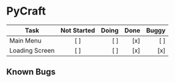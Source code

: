 # PyCraft


| Task           |  Not Started  | Doing | Done | Buggy |
| -------------- | :-----------: | ----: | ---: | ----: |
| Main Menu      |   [ ]         |  [ ]  | [x]  |  [ ]  |
| Loading Screen |   [ ]         |  [ ]  | [x]  |  [x]  |



## Known Bugs
